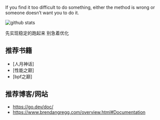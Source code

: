 If you find it too difficult to do something, either the method is wrong or someone doesn’t want you to do it.


![github stats](https://github-readme-stats.vercel.app/api?username=Crtrpt&show_icons=true&title_color=fff&icon_color=79ff97&text_color=9f9f9f&bg_color=151515)

先实现稳定的跑起来 别急着优化

## 推荐书籍
- [人月神话]
- [性能之巅]
- [bpf之巅]

## 推荐博客/网站
- https://go.dev/doc/
- https://www.brendangregg.com/overview.html#Documentation
